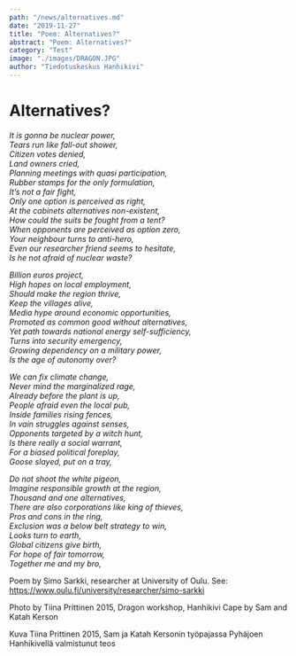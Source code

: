 ```yaml
---
path: "/news/alternatives.md"
date: "2019-11-27"
title: "Poem: Alternatives?"
abstract: "Poem: Alternatives?"
category: "Test"
image: "./images/DRAGON.JPG"
author: "Tiedotuskeskus Hanhikivi"
---
```


# Alternatives?

_It is gonna be nuclear power,_ \
_Tears run like fall-out shower,_ \
_Citizen votes denied,_ \
_Land owners cried,_ \
_Planning meetings with quasi participation,_ \
_Rubber stamps for the only formulation,_ \
_It’s not a fair fight,_ \
_Only one option is perceived as right,_ \
_At the cabinets alternatives non-existent,_ \
_How could the suits be fought from a tent?_ \
_When opponents are perceived as option zero,_ \
_Your neighbour turns to anti-hero,_ \
_Even our researcher friend seems to hesitate,_ \
_Is he not afraid of nuclear waste?_ 

_Billion euros project,_ \
_High hopes on local employment,_ \
_Should make the region thrive,_ \
_Keep the villages alive,_ \
_Media hype around economic opportunities,_ \
_Promoted as common good without alternatives,_ \
_Yet path towards national energy self-sufficiency,_ \
_Turns into security emergency,_ \
_Growing dependency on a military power,_ \
_Is the age of autonomy over?_ 

_We can fix climate change,_ \
_Never mind the marginalized rage,_ \
_Already before the plant is up,_ \
_People afraid even the local pub,_ \
_Inside families rising fences,_ \
_In vain struggles against senses,_ \
_Opponents targeted by a witch hunt,_ \
_Is there really a social warrant,_ \
_For a biased political foreplay,_ \
_Goose slayed, put on a tray,_

_Do not shoot the white pigeon,_ \
_Imagine responsible growth at the region,_ \
_Thousand and one alternatives,_ \
_There are also corporations like king of thieves,_ \
_Pros and cons in the ring,_ \
_Exclusion was a below belt strategy to win,_ \
_Looks turn to earth,_ \
_Global citizens give birth,_ \
_For hope of fair tomorrow,_ \
_Together me and my bro,_

Poem by Simo Sarkki, researcher at University of Oulu. See: https://www.oulu.fi/university/researcher/simo-sarkki

Photo by Tiina Prittinen 2015, Dragon workshop, Hanhikivi Cape by Sam and Katah Kerson  

Kuva Tiina Prittinen 2015, Sam ja Katah Kersonin työpajassa Pyhäjoen Hanhikivellä valmistunut teos
